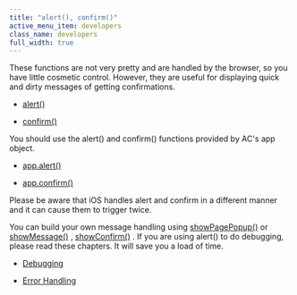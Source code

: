 ```yaml
---
title: "alert(), confirm()"
active_menu_item: developers
class_name: developers
full_width: true
---
```



These functions are not very pretty and are handled by the browser, so you have little cosmetic control. However, they are useful for displaying quick and dirty messages of getting confirmations.

 - [alert()](http://www.w3schools.com/jsref/met_win_alert.asp)

 - [confirm()](http://www.w3schools.com/jsref/met_win_confirm.asp)

You should use the alert() and confirm() functions provided by AC's app object.

 - [app.alert()](/developers/user-guide/scripting-apis/client-api/app-functions/refalert)

 - [app.confirm()](/developers/user-guide/scripting-apis/client-api/app-functions/confirm)

Please be aware that iOS handles alert and confirm in a different manner and it can cause them to trigger twice.

You can build your own message handling using [showPagePopup()](/developers/user-guide/scripting-apis/client-api/page-functions/showpagepopup) or [showMessage()](/developers/user-guide/scripting-apis/client-api/app-functions/showmessage) , [showConfirm()](/developers/user-guide/scripting-apis/client-api/app-functions/showconfirm) . If you are using alert() to do debugging, please read these chapters. It will save you a load of time.

 - [Debugging](/developers/user-guide/scripting-apis/client-scripting-overview/debugging-ac-scripts/)

 - [Error Handling](/developers/user-guide/scripting-apis/client-scripting-overview/error-handling/)

